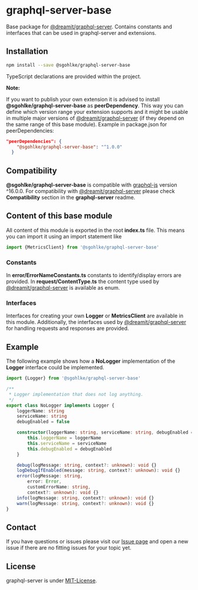 # graphql-server-base

Base package for [@dreamit/graphql-server][1]. Contains constants and interfaces that can be used in graphql-server and extensions.

## Installation

```sh
npm install --save @sgohlke/graphql-server-base
```

TypeScript declarations are provided within the project.

**Note:**

If you want to publish your own extension it is advised to install **@sgohlke/graphql-server-base** as **peerDependency**. This way you can define which version range your extension supports and it might be usable in multiple major versions of [@dreamit/graphql-server][1] (if they depend on the same range of this base module).
Example in package.json for peerDependencies:
```json
"peerDependencies": {
    "@sgohlke/graphql-server-base": "^1.0.0"
  }
```

## Compatibility

**@sgohlke/graphql-server-base** is compatible with [graphql-js][2] version ^16.0.0. For compatibility with [@dreamit/graphql-server][1] please check **Compatibility** section in the **graphql-server** readme.

## Content of this base module

All content of this module is exported in the root **index.ts** file. This means you can import it using an import statement like
```typescript
import {MetricsClient} from '@sgohlke/graphql-server-base'
```

### Constants

In **error/ErrorNameConstants.ts** constants to identify/display errors are provided. In **request/ContentType.ts** the content type used by [@dreamit/graphql-server][1] is available as enum.

### Interfaces

Interfaces for creating your own **Logger** or **MetricsClient** are available in this module. Additionally, the interfaces used by [@dreamit/graphql-server][1] for handling requests and responses are provided.

## Example

The following example shows how a **NoLogger** implementation of the **Logger** interface could be implemented.

```typescript
import {Logger} from '@sgohlke/graphql-server-base'

/**
 * Logger implementation that does not log anything.
 */
export class NoLogger implements Logger {
    loggerName: string
    serviceName: string
    debugEnabled = false

    constructor(loggerName: string, serviceName: string, debugEnabled = false) {
        this.loggerName = loggerName
        this.serviceName = serviceName
        this.debugEnabled = debugEnabled
    }

    debug(logMessage: string, context?: unknown): void {}
    logDebugIfEnabled(message: string, context?: unknown): void {}
    error(logMessage: string,
        error: Error,
        customErrorName: string,
        context?: unknown): void {}
    info(logMessage: string, context?: unknown): void {}
    warn(logMessage: string, context?: unknown): void {}
}
```

## Contact

If you have questions or issues please visit our [Issue page](https://github.com/sgohlke/graphql-server-base/issues)
and open a new issue if there are no fitting issues for your topic yet.


## License

graphql-server is under [MIT-License](./LICENSE).

[1]: https://github.com/dreamit-de/graphql-server

[2]: https://github.com/graphql/graphql-js